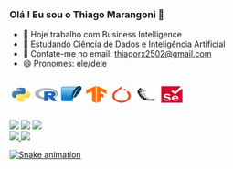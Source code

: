 ### Olá ! Eu sou o Thiago Marangoni 👋

- 🔭 Hoje trabalho com Business Intelligence
- 🌱 Estudando Ciência de Dados e Inteligência Artificial
- 💬 Contate-me no email: thiagorx2502@gmail.com
- 😄 Pronomes: ele/dele

<div style="display: inline_block"><br>
 <img align="center" alt="Thiago-Python" height="30" width="40" src="https://raw.githubusercontent.com/devicons/devicon/master/icons/python/python-original.svg">
 <img align="center" alt="Thiago-R" height="30" width="40" src="https://raw.githubusercontent.com/devicons/devicon/master/icons/r/r-original.svg">
 <img align="center" alt="Thiago-SQL" height="30" width="40" src="https://raw.githubusercontent.com/devicons/devicon/master/icons/sqlite/sqlite-original.svg">
 <img align="center" alt="Thiago-Tensorflow" height="30" width="40" src="https://raw.githubusercontent.com/devicons/devicon/master/icons/tensorflow/tensorflow-original.svg">
 <img align="center" alt="Thiago-Pytorch" height="30" width="40" src="https://raw.githubusercontent.com/devicons/devicon/master/icons/pytorch/pytorch-original.svg">
 <img align="center" alt="Thiago-Flask" height="30" width="40" src="https://raw.githubusercontent.com/devicons/devicon/master/icons/flask/flask-original.svg">
 <img align="center" alt="Thiago-Selenium" height="30" width="40" src="https://raw.githubusercontent.com/devicons/devicon/master/icons/selenium/selenium-original.svg">
</div>
  
  ##
 
<div>
  <a href="https://www.instagram.com/melo__thiago/" target="_blank"><img src="https://img.shields.io/badge/-Instagram-%23E4405F?style=for-the-badge&logo=instagram&logoColor=white" target="_blank"></a>
  <a href = "mailto:thiagorx2502@gmail.com"><img src="https://img.shields.io/badge/-Gmail-%23333?style=for-the-badge&logo=gmail&logoColor=white" target="_blank"></a>
  <a href="https://www.linkedin.com/in/thiago-melo-31541b169/" target="_blank"><img src="https://img.shields.io/badge/-LinkedIn-%230077B5?style=for-the-badge&logo=linkedin&logoColor=white" target="_blank"></a> 
  
</div>

<div>
<a href="https://github.com/Thiago-cmd">
<img height="180em" src="https://github-readme-stats.vercel.app/api/top-langs/?username=Thiago-Marangoni&layout=compact&langs_count=7&theme=dracula"/>
<img height="180em" src="https://github-readme-stats.vercel.app/api?username=Thiago-Marangoni&show_icons=true&theme=dracula&include_all_commits=true&count_private=true"/>
</div>

![Snake animation](https://github.com/Thiago-Marangoni/Thiago-Marangoni/blob/output/github-contribution-grid-snake.svg)
